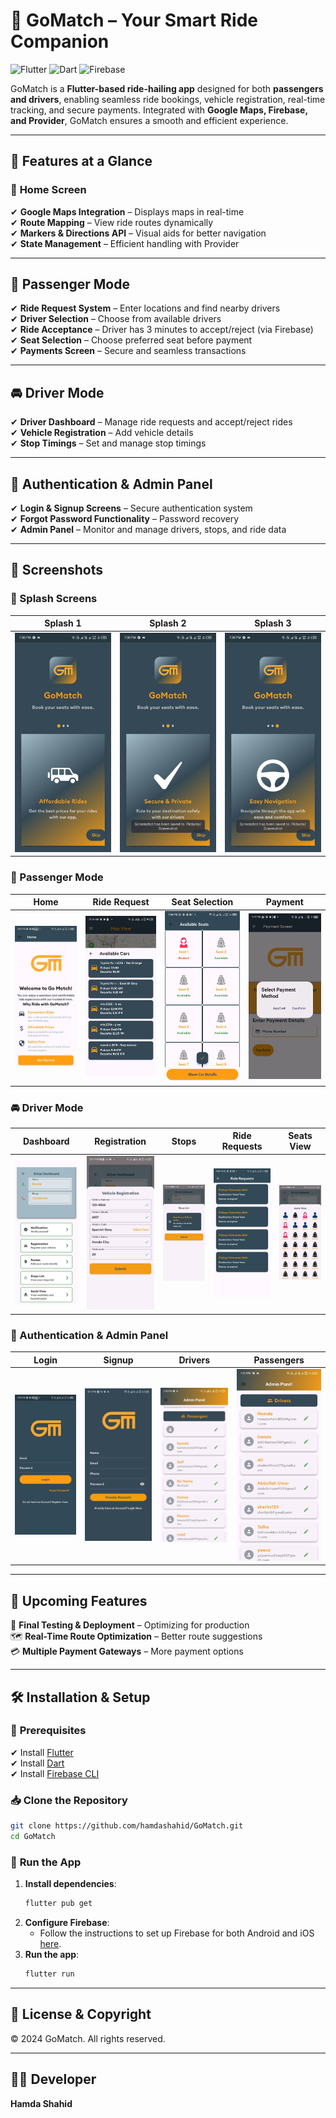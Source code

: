 # 🚀 GoMatch – Your Smart Ride Companion

![Flutter](https://img.shields.io/badge/Flutter-3.0-blue?style=flat-square&logo=flutter) ![Dart](https://img.shields.io/badge/Dart-2.0-blue?style=flat-square&logo=dart) ![Firebase](https://img.shields.io/badge/Firebase-Backend-orange?style=flat-square&logo=firebase)

GoMatch is a **Flutter-based ride-hailing app** designed for both **passengers and drivers**, enabling seamless ride bookings, vehicle registration, real-time tracking, and secure payments. Integrated with **Google Maps, Firebase, and Provider**, GoMatch ensures a smooth and efficient experience.

---

## 📌 Features at a Glance

### 🏡 **Home Screen**
✔ **Google Maps Integration** – Displays maps in real-time  
✔ **Route Mapping** – View ride routes dynamically  
✔ **Markers & Directions API** – Visual aids for better navigation  
✔ **State Management** – Efficient handling with Provider  

---

## 🚖 **Passenger Mode**
✔ **Ride Request System** – Enter locations and find nearby drivers  
✔ **Driver Selection** – Choose from available drivers  
✔ **Ride Acceptance** – Driver has 3 minutes to accept/reject (via Firebase)  
✔ **Seat Selection** – Choose preferred seat before payment  
✔ **Payments Screen** – Secure and seamless transactions  

---

## 🚘 **Driver Mode**
✔ **Driver Dashboard** – Manage ride requests and accept/reject rides  
✔ **Vehicle Registration** – Add vehicle details  
✔ **Stop Timings** – Set and manage stop timings  

---

## 🔐 **Authentication & Admin Panel**
✔ **Login & Signup Screens** – Secure authentication system  
✔ **Forgot Password Functionality** – Password recovery  
✔ **Admin Panel** – Monitor and manage drivers, stops, and ride data  

---

## 📸 **Screenshots**

### **🚀 Splash Screens**
| Splash 1 | Splash 2 | Splash 3 |
|----------|----------|----------|
| ![Splash1](screenshots/splash1.jpg) | ![Splash2](screenshots/splash2.jpg) | ![Splash3](screenshots/splash3.jpg) |

### **🚖 Passenger Mode**
| Home | Ride Request | Seat Selection | Payment |
|------|-------------|---------------|---------|
| ![Home](screenshots/home.jpg) | ![Ride](screenshots/ride_request.jpg) | ![Seat](screenshots/seat_selection.jpg) | ![Payment](screenshots/payment.jpg) |

### **🚘 Driver Mode**
| Dashboard | Registration | Stops | Ride Requests | Seats View |
|-----------|--------------|-------|---------------|------------|
| ![Dashboard](screenshots/driver_dashboard.jpg) | ![Registration](screenshots/vehicle_registration.jpg) | ![Stops](screenshots/stops_list.jpg) | ![Requests](screenshots/driver_ride_requests.jpg) | ![Seats](screenshots/seats_view.jpg) |


### **🔐 Authentication & Admin Panel**
| Login | Signup | Drivers | Passengers |
|-------|--------|---------|------------|
| ![Login](screenshots/login.jpg) | ![Signup](screenshots/signup.jpg) | ![Drivers](screenshots/admin_drivers.jpg) | ![Passengers](screenshots/admin_passengers.jpg) |

---

## 🚀 Upcoming Features
📱 **Final Testing & Deployment** – Optimizing for production  
🗺 **Real-Time Route Optimization** – Better route suggestions  
💳 **Multiple Payment Gateways** – More payment options  

---

## 🛠 **Installation & Setup**

### 📌 **Prerequisites**
✔ Install [Flutter](https://flutter.dev/docs/get-started/install)  
✔ Install [Dart](https://dart.dev/get-dart)  
✔ Install [Firebase CLI](https://firebase.google.com/docs/cli)  

### 📥 **Clone the Repository**
```sh
git clone https://github.com/hamdashahid/GoMatch.git
cd GoMatch
```

### 🚀 **Run the App**
1. **Install dependencies**:
    ```sh
    flutter pub get
    ```
2. **Configure Firebase**:
    - Follow the instructions to set up Firebase for both Android and iOS [here](https://firebase.flutter.dev/docs/overview).
3. **Run the app**:
    ```sh
    flutter run
    ```

---

## 📜 **License & Copyright**
© 2024 GoMatch. All rights reserved.

---

## 👨‍💻 Developer
**Hamda Shahid**
